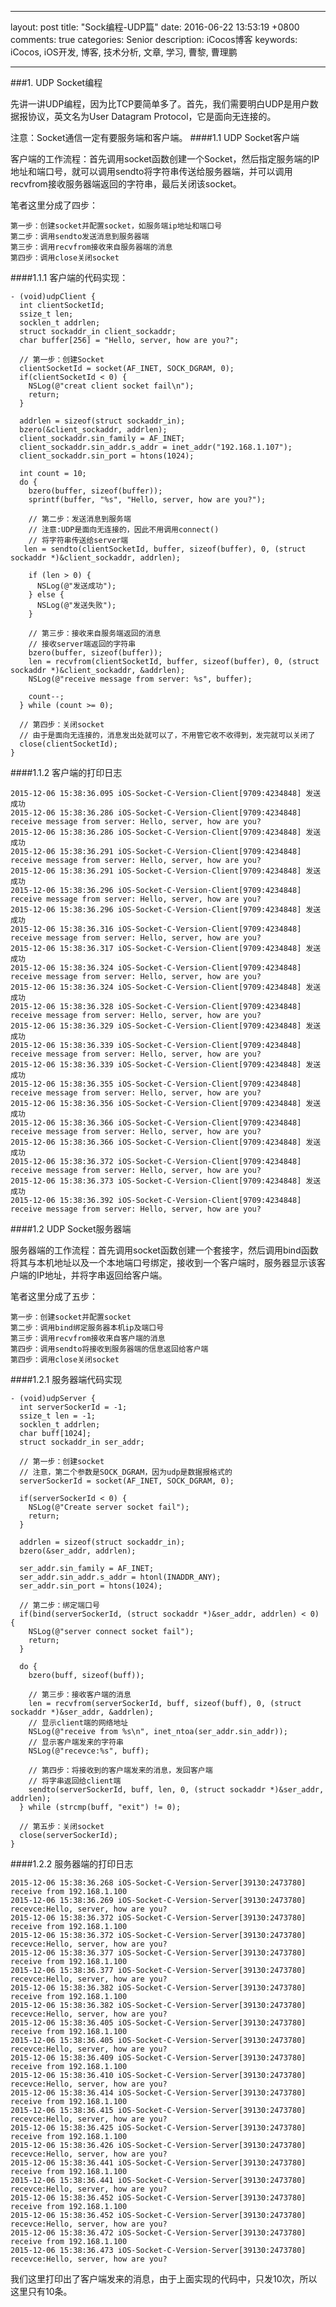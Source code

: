 
---

layout: post
title: "Sock编程-UDP篇"
date: 2016-06-22 13:53:19 +0800
comments: true
categories: Senior
description: iCocos博客
keywords: iCocos, iOS开发, 博客, 技术分析, 文章, 学习, 曹黎, 曹理鹏



---  

###1. UDP Socket编程

先讲一讲UDP编程，因为比TCP要简单多了。首先，我们需要明白UDP是用户数据报协议，英文名为User Datagram Protocol，它是面向无连接的。

注意：Socket通信一定有要服务端和客户端。
####1.1 UDP Socket客户端

客户端的工作流程：首先调用socket函数创建一个Socket，然后指定服务端的IP地址和端口号，就可以调用sendto将字符串传送给服务器端，并可以调用recvfrom接收服务器端返回的字符串，最后关闭该socket。

笔者这里分成了四步：

    第一步：创建socket并配置socket，如服务端ip地址和端口号
    第二步：调用sendto发送消息到服务器端
    第三步：调用recvfrom接收来自服务器端的消息
    第四步：调用close关闭socket

####1.1.1 客户端的代码实现：

 
	- (void)udpClient {
	  int clientSocketId;
	  ssize_t len;
	  socklen_t addrlen;
	  struct sockaddr_in client_sockaddr;
	  char buffer[256] = "Hello, server, how are you?";
	  
	  // 第一步：创建Socket
	  clientSocketId = socket(AF_INET, SOCK_DGRAM, 0);
	  if(clientSocketId < 0) {
	    NSLog(@"creat client socket fail\n");
	    return;
	  }
	  
	  addrlen = sizeof(struct sockaddr_in);
	  bzero(&client_sockaddr, addrlen);
	  client_sockaddr.sin_family = AF_INET;
	  client_sockaddr.sin_addr.s_addr = inet_addr("192.168.1.107");
	  client_sockaddr.sin_port = htons(1024);
	  
	  int count = 10;
	  do {
	    bzero(buffer, sizeof(buffer));
	    sprintf(buffer, "%s", "Hello, server, how are you?");
	    
	    // 第二步：发送消息到服务端
	    // 注意:UDP是面向无连接的，因此不用调用connect()
	    // 将字符串传送给server端
	   len = sendto(clientSocketId, buffer, sizeof(buffer), 0, (struct sockaddr *)&client_sockaddr, addrlen);
	    
	    if (len > 0) {
	      NSLog(@"发送成功");
	    } else {
	      NSLog(@"发送失败");
	    }
	    
	    // 第三步：接收来自服务端返回的消息
	    // 接收server端返回的字符串
	    bzero(buffer, sizeof(buffer));
	    len = recvfrom(clientSocketId, buffer, sizeof(buffer), 0, (struct sockaddr *)&client_sockaddr, &addrlen);
	    NSLog(@"receive message from server: %s", buffer);
	    
	    count--;
	  } while (count >= 0);
	  
	  // 第四步：关闭socket
	  // 由于是面向无连接的，消息发出处就可以了，不用管它收不收得到，发完就可以关闭了
	  close(clientSocketId);
	}
 

####1.1.2 客户端的打印日志

 
	2015-12-06 15:38:36.095 iOS-Socket-C-Version-Client[9709:4234848] 发送成功
	2015-12-06 15:38:36.286 iOS-Socket-C-Version-Client[9709:4234848] receive message from server: Hello, server, how are you?
	2015-12-06 15:38:36.286 iOS-Socket-C-Version-Client[9709:4234848] 发送成功
	2015-12-06 15:38:36.291 iOS-Socket-C-Version-Client[9709:4234848] receive message from server: Hello, server, how are you?
	2015-12-06 15:38:36.291 iOS-Socket-C-Version-Client[9709:4234848] 发送成功
	2015-12-06 15:38:36.296 iOS-Socket-C-Version-Client[9709:4234848] receive message from server: Hello, server, how are you?
	2015-12-06 15:38:36.296 iOS-Socket-C-Version-Client[9709:4234848] 发送成功
	2015-12-06 15:38:36.316 iOS-Socket-C-Version-Client[9709:4234848] receive message from server: Hello, server, how are you?
	2015-12-06 15:38:36.317 iOS-Socket-C-Version-Client[9709:4234848] 发送成功
	2015-12-06 15:38:36.324 iOS-Socket-C-Version-Client[9709:4234848] receive message from server: Hello, server, how are you?
	2015-12-06 15:38:36.324 iOS-Socket-C-Version-Client[9709:4234848] 发送成功
	2015-12-06 15:38:36.328 iOS-Socket-C-Version-Client[9709:4234848] receive message from server: Hello, server, how are you?
	2015-12-06 15:38:36.329 iOS-Socket-C-Version-Client[9709:4234848] 发送成功
	2015-12-06 15:38:36.339 iOS-Socket-C-Version-Client[9709:4234848] receive message from server: Hello, server, how are you?
	2015-12-06 15:38:36.339 iOS-Socket-C-Version-Client[9709:4234848] 发送成功
	2015-12-06 15:38:36.355 iOS-Socket-C-Version-Client[9709:4234848] receive message from server: Hello, server, how are you?
	2015-12-06 15:38:36.356 iOS-Socket-C-Version-Client[9709:4234848] 发送成功
	2015-12-06 15:38:36.366 iOS-Socket-C-Version-Client[9709:4234848] receive message from server: Hello, server, how are you?
	2015-12-06 15:38:36.366 iOS-Socket-C-Version-Client[9709:4234848] 发送成功
	2015-12-06 15:38:36.372 iOS-Socket-C-Version-Client[9709:4234848] receive message from server: Hello, server, how are you?
	2015-12-06 15:38:36.373 iOS-Socket-C-Version-Client[9709:4234848] 发送成功
	2015-12-06 15:38:36.392 iOS-Socket-C-Version-Client[9709:4234848] receive message from server: Hello, server, how are you?
 

####1.2 UDP Socket服务器端

服务器端的工作流程：首先调用socket函数创建一个套接字，然后调用bind函数将其与本机地址以及一个本地端口号绑定，接收到一个客户端时，服务器显示该客户端的IP地址，并将字串返回给客户端。

笔者这里分成了五步：

    第一步：创建socket并配置socket
    第二步：调用bind绑定服务器本机ip及端口号
    第三步：调用recvfrom接收来自客户端的消息
    第四步：调用sendto将接收到服务器端的信息返回给客户端
    第四步：调用close关闭socket

####1.2.1 服务器端代码实现


	- (void)udpServer {
	  int serverSockerId = -1;
	  ssize_t len = -1;
	  socklen_t addrlen;
	  char buff[1024];
	  struct sockaddr_in ser_addr;
	  
	  // 第一步：创建socket
	  // 注意，第二个参数是SOCK_DGRAM，因为udp是数据报格式的
	  serverSockerId = socket(AF_INET, SOCK_DGRAM, 0);
	  
	  if(serverSockerId < 0) {
	    NSLog(@"Create server socket fail");
	    return;
	  }
	  
	  addrlen = sizeof(struct sockaddr_in);
	  bzero(&ser_addr, addrlen);
	  
	  ser_addr.sin_family = AF_INET;
	  ser_addr.sin_addr.s_addr = htonl(INADDR_ANY);
	  ser_addr.sin_port = htons(1024);
	  
	  // 第二步：绑定端口号
	  if(bind(serverSockerId, (struct sockaddr *)&ser_addr, addrlen) < 0) {
	    NSLog(@"server connect socket fail");
	    return;
	  }
	  
	  do {
	    bzero(buff, sizeof(buff));
	    
	    // 第三步：接收客户端的消息
	    len = recvfrom(serverSockerId, buff, sizeof(buff), 0, (struct sockaddr *)&ser_addr, &addrlen);
	    // 显示client端的网络地址
	    NSLog(@"receive from %s\n", inet_ntoa(ser_addr.sin_addr));
	    // 显示客户端发来的字符串
	    NSLog(@"recevce:%s", buff);
	    
	    // 第四步：将接收到的客户端发来的消息，发回客户端
	    // 将字串返回给client端
	    sendto(serverSockerId, buff, len, 0, (struct sockaddr *)&ser_addr, addrlen);
	  } while (strcmp(buff, "exit") != 0);
	  
	  // 第五步：关闭socket
	  close(serverSockerId);
	}
 

####1.2.2 服务器端的打印日志

 
	2015-12-06 15:38:36.268 iOS-Socket-C-Version-Server[39130:2473780] receive from 192.168.1.100
	2015-12-06 15:38:36.269 iOS-Socket-C-Version-Server[39130:2473780] recevce:Hello, server, how are you?
	2015-12-06 15:38:36.372 iOS-Socket-C-Version-Server[39130:2473780] receive from 192.168.1.100
	2015-12-06 15:38:36.372 iOS-Socket-C-Version-Server[39130:2473780] recevce:Hello, server, how are you?
	2015-12-06 15:38:36.377 iOS-Socket-C-Version-Server[39130:2473780] receive from 192.168.1.100
	2015-12-06 15:38:36.377 iOS-Socket-C-Version-Server[39130:2473780] recevce:Hello, server, how are you?
	2015-12-06 15:38:36.382 iOS-Socket-C-Version-Server[39130:2473780] receive from 192.168.1.100
	2015-12-06 15:38:36.382 iOS-Socket-C-Version-Server[39130:2473780] recevce:Hello, server, how are you?
	2015-12-06 15:38:36.405 iOS-Socket-C-Version-Server[39130:2473780] receive from 192.168.1.100
	2015-12-06 15:38:36.405 iOS-Socket-C-Version-Server[39130:2473780] recevce:Hello, server, how are you?
	2015-12-06 15:38:36.409 iOS-Socket-C-Version-Server[39130:2473780] receive from 192.168.1.100
	2015-12-06 15:38:36.410 iOS-Socket-C-Version-Server[39130:2473780] recevce:Hello, server, how are you?
	2015-12-06 15:38:36.414 iOS-Socket-C-Version-Server[39130:2473780] receive from 192.168.1.100
	2015-12-06 15:38:36.415 iOS-Socket-C-Version-Server[39130:2473780] recevce:Hello, server, how are you?
	2015-12-06 15:38:36.425 iOS-Socket-C-Version-Server[39130:2473780] receive from 192.168.1.100
	2015-12-06 15:38:36.426 iOS-Socket-C-Version-Server[39130:2473780] recevce:Hello, server, how are you?
	2015-12-06 15:38:36.441 iOS-Socket-C-Version-Server[39130:2473780] receive from 192.168.1.100
	2015-12-06 15:38:36.441 iOS-Socket-C-Version-Server[39130:2473780] recevce:Hello, server, how are you?
	2015-12-06 15:38:36.452 iOS-Socket-C-Version-Server[39130:2473780] receive from 192.168.1.100
	2015-12-06 15:38:36.452 iOS-Socket-C-Version-Server[39130:2473780] recevce:Hello, server, how are you?
	2015-12-06 15:38:36.472 iOS-Socket-C-Version-Server[39130:2473780] receive from 192.168.1.100
	2015-12-06 15:38:36.473 iOS-Socket-C-Version-Server[39130:2473780] recevce:Hello, server, how are you?
 

我们这里打印出了客户端发来的消息，由于上面实现的代码中，只发10次，所以这里只有10条。